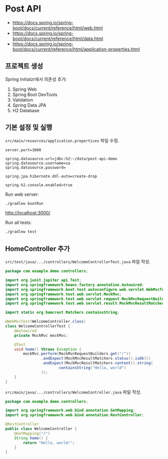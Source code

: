 # Post API

- <https://docs.spring.io/spring-boot/docs/current/reference/html/web.html>
- <https://docs.spring.io/spring-boot/docs/current/reference/html/data.html>
- <https://docs.spring.io/spring-boot/docs/current/reference/html/application-properties.html>

## 프로젝트 생성

Spring Initialzr에서 의존성 추가:

1. Spring Web
2. Spring Boot DevTools
3. Validation
4. Spring Data JPA
5. H2 Database

## 기본 설정 및 실행

`src/main/resources/application.propertices` 파일 수정.

```properties
server.port=3000

spring.datasource.url=jdbc:h2:~/data/post-api-demo
spring.datasource.username=sa
spring.datasource.password=

spring.jpa.hibernate.ddl-auto=create-drop

spring.h2.console.enabled=true
```

Run web server:

```bash
./gradlew bootRun
```

<http://localhost:3000/>

Run all tests:

```bash
./gradlew test
```

## HomeController 추가

`src/test/java/.../controllers/WelcomeControllerTest.java` 파일 작성.

```java
package com.example.demo.controllers;

import org.junit.jupiter.api.Test;
import org.springframework.beans.factory.annotation.Autowired;
import org.springframework.boot.test.autoconfigure.web.servlet.WebMvcTest;
import org.springframework.test.web.servlet.MockMvc;
import org.springframework.test.web.servlet.request.MockMvcRequestBuilders;
import org.springframework.test.web.servlet.result.MockMvcResultMatchers;

import static org.hamcrest.Matchers.containsString;

@WebMvcTest(WelcomeController.class)
class WelcomeControllerTest {
    @Autowired
    private MockMvc mockMvc;

    @Test
    void home() throws Exception {
        mockMvc.perform(MockMvcRequestBuilders.get("/"))
                .andExpect(MockMvcResultMatchers.status().isOk())
                .andExpect(MockMvcResultMatchers.content().string(
                        containsString("Hello, world")
                ));
    }
}
```

`src/main/java/.../controllers/WelcomeController.java` 파일 작성.

```java
package com.example.demo.controllers;

import org.springframework.web.bind.annotation.GetMapping;
import org.springframework.web.bind.annotation.RestController;

@RestController
public class WelcomeController {
    @GetMapping("/")
    String home() {
        return "Hello, world!";
    }
}
```
